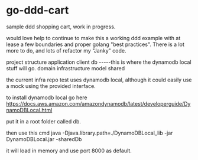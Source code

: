 # go-ddd-cart
sample ddd shopping cart, work in progress.

would love help to continue to make this a working ddd example with at lease a few boundaries and proper golang "best practices".  There is a lot more to do, and lots of refactor my "Janky" code.

project structure
application
client
db
-----this is where the dynamodb local stuff will go.
domain
infrastructure
model
shared

the current  infra repo test uses dynamodb local, although it could easily use a mock using the provided interface.

to install dynamodb local go here https://docs.aws.amazon.com/amazondynamodb/latest/developerguide/DynamoDBLocal.html

put it in a root folder called db.

then use this cmd java -Djava.library.path=./DynamoDBLocal_lib -jar DynamoDBLocal.jar -sharedDb

it will load in memory and use port 8000 as default.
